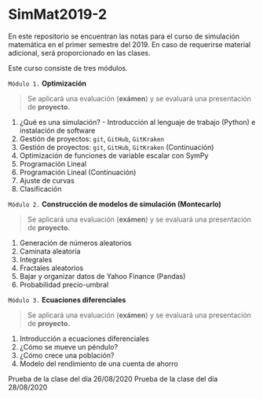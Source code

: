 # SimMat2019-2
En este repositorio se encuentran las notas para el curso de simulación matemática en el primer semestre del 2019. En caso de requerirse material adicional, será proporcionado en las clases.

Este curso consiste de tres módulos. 

`Módulo 1.` **Optimización**
> Se aplicará una evaluación (**exámen**) y se evaluará una presentación de **proyecto.**
   1. ¿Qué es una simulación? - Introducción al lenguaje de trabajo (Python) e instalación de software
   2. Gestión de proyectos: `git`, `GitHub`, `GitKraken`
   3. Gestión de proyectos: `git`, `GitHub`, `GitKraken` (Continuación)
   4. Optimización de funciones de variable escalar con SymPy
   5. Programación Lineal
   6. Programación Lineal (Continuación)
   7. Ajuste de curvas
   8. Clasificación

`Módulo 2.` **Construcción de modelos de simulación (Montecarlo)**
> Se aplicará una evaluación (**exámen**) y se evaluará una presentación de **proyecto.**
   1. Generación de números aleatorios
   2. Caminata aleatoria
   3. Integrales
   4. Fractales aleatorios
   5. Bajar y organizar datos de Yahoo Finance (Pandas)
   6. Probabilidad precio-umbral
   
`Módulo 3.`  **Ecuaciones diferenciales**
> Se aplicará una evaluación (**exámen**) y se evaluará una presentación de **proyecto.**
   1. Introducción a ecuaciones diferenciales
   2. ¿Cómo se mueve un péndulo?
   3. ¿Cómo crece una población?
   4. Modelo del rendimiento de una cuenta de ahorro

Prueba de la clase del día 26/08/2020
Prueba de la clase del día 28/08/2020